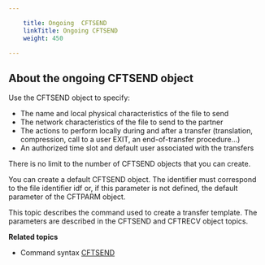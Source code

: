 ```yaml
---

    title: Ongoing  CFTSEND
    linkTitle: Ongoing CFTSEND
    weight: 450

---
```

<span id="About_the_ongoing_CFTSEND_object"></span>

## About the ongoing CFTSEND object

Use the CFTSEND object to specify:

- The name and local
    physical characteristics of the file to send
- The network characteristics
    of the file to send to the partner
- The actions to
    perform locally during and after a transfer (translation, compression,
    call to a user EXIT, an end-of-transfer procedure...)
- An authorized time
    slot and default user associated with the transfers

There is no limit to the number of CFTSEND objects that you can create.

You can create a default CFTSEND object. The identifier must correspond
to the file identifier idf or,
if this parameter is not defined, the default parameter of the CFTPARM
object.

This topic describes the command used to create a transfer template.
The parameters are described in the CFTSEND and CFTRECV object topics.

****Related
topics****

- Command syntax
    [CFTSEND](../../../command_summary#CFTSEND)
